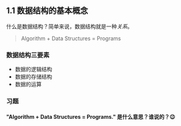 ## 1.1 数据结构的基本概念

什么是数据结构？简单来说，数据结构就是一种*关系*。

> Algorithm + Data Structures = Programs

<!-- ### 基本概念和术语

- 数据 Data
- 数据元素 Data Element
- 数据项 Data Item
- 数据对象 Data Object
- 数据类型 Data Type
- 数据结构 Data Structure -->

### 数据结构三要素

- 数据的逻辑结构
  <!-- - 集合
  - 线性结构
  - 树形结构
  - 图状/网状结构 -->
- 数据的存储结构
  <!-- - 顺序存储
    - 连续的存储单元依次存储数据元素，数据元素之间的逻辑关系由元素的存储位置来表示
    - C 语言中用数组来实现顺序存储结构
  - 链式存储
    - 用一组任意的存储单元存储数据元素，数据元素之间的逻辑关系用指针来表示
    - C 语言中用指针来实现链式存储结构
  - 索引存储
    - 在存储信息的同时建立索引表（Index）
  - 散列存储 / 哈希存储 Hash -->
- 数据的运算

### 习题

#### "Algorithm + Data Structures = Programs." 是什么意思？谁说的？😉

<!-- “算法 + 数据结构 = 程序” by 尼古拉斯·沃斯 -->

<!-- #### 以下与数据的存储结构无关的术语是

- A 循环队列
- B 链表
- C 哈希表
- D 栈 →D -->
